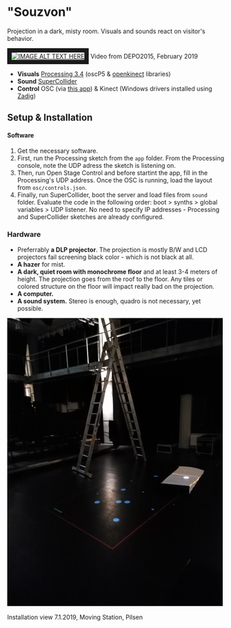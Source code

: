 # "Souzvon"
Projection in a dark, misty room. Visuals and sounds react on visitor's behavior.

<a href="http://www.youtube.com/watch?feature=player_embedded&v=cxxLzd8Tdas" target="_blank"><img src="http://img.youtube.com/vi/cxxLzd8Tdas/1.jpg" 
alt="IMAGE ALT TEXT HERE" width="300" height="auto" border="10" /></a> Video from DEPO2015, February 2019

- **Visuals** [Processing 3.4](https://processing.org/) (oscP5 & [openkinect](https://github.com/shiffman/OpenKinect-for-Processing) libraries)
- **Sound** [SuperCollider](https://supercollider.github.io/)
- **Control** OSC (via [this app](https://osc.ammd.net/)) & Kinect (Windows drivers installed using [Zadig]())

## Setup & Installation
#### Software
1. Get the necessary software. 
2. First, run the Processing sketch from the `app` folder. From the Processing console, note the UDP adress the sketch is listening on.
3. Then, run Open Stage Control and before startint the app, fill in the Processing's UDP address. Once the OSC is running, load the layout from `osc/controls.json`. 
4. Finally, run SuperCollider, boot the server and load files from `sound` folder. Evaluate the code in the following order: boot > synths > global variables > UDP listener. No need to specify IP addresses - Processing and SuperCollider sketches are already configured.
### Hardware
- Preferrably __a DLP projector__. The projection is mostly B/W and LCD projectors fail screening black color - which is not black at all.
- __A hazer__ for mist.
- __A dark, quiet room with monochrome floor__ and at least 3-4 meters of height. The projection goes from the roof to the floor. Any tiles or colored structure on the floor will impact really bad on the projection.
- __A computer.__
- __A sound system.__ Stereo is enough, quadro is not necessary, yet possible.

![alt text](https://github.com/moichim/mist-rays/raw/master/documentation/2019_01_07_installation_at_moving_station.jpg)

Installation view 7.1.2019, Moving Station, Pilsen
